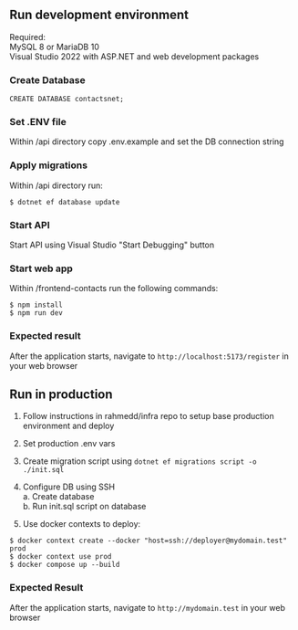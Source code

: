 ## Run development environment

Required: \
MySQL 8 or MariaDB 10\
Visual Studio 2022 with ASP.NET and web development packages

### Create Database
```
CREATE DATABASE contactsnet;
```

### Set .ENV file
Within /api directory copy .env.example and set the DB connection string

### Apply migrations
Within /api directory run:
```
$ dotnet ef database update
```

### Start API
Start API using Visual Studio "Start Debugging" button

### Start web app
Within /frontend-contacts run the following commands:
```
$ npm install
$ npm run dev
```

### Expected result
After the application starts, navigate to `http://localhost:5173/register` in your web browser

## Run in production
1. Follow instructions in rahmedd/infra repo to setup base production environment and deploy

2. Set production .env vars

3. Create migration script using  ```dotnet ef migrations script -o ./init.sql```

4. Configure DB using SSH \
	a. Create database \
	b. Run init.sql script on database

5. Use docker contexts to deploy:
```
$ docker context create --docker "host=ssh://deployer@mydomain.test" prod
$ docker context use prod
$ docker compose up --build
```
### Expected Result 
After the application starts, navigate to `http://mydomain.test` in your web browser